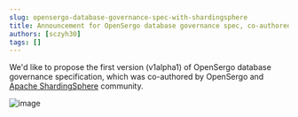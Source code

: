 ```yaml
---
slug: opensergo-database-governance-spec-with-shardingsphere
title: Announcement for OpenSergo database governance spec, co-authored with ShardingSphere
authors: [sczyh30]
tags: []
---
```


We'd like to propose the first version (v1alpha1) of OpenSergo database governance specification, which was co-authored by OpenSergo and [Apache ShardingSphere](https://shardingsphere.apache.org/) community.

![image](https://user-images.githubusercontent.com/9434884/201809105-531d7f90-f384-46f9-9b49-99024f5998d2.png)